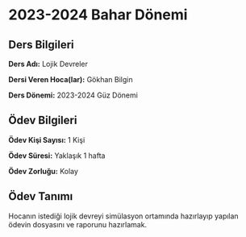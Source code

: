 # 2023-2024 Bahar Dönemi

## Ders Bilgileri
**Ders Adı:** Lojik Devreler

**Dersi Veren Hoca(lar):** Gökhan Bilgin

**Ders Dönemi:** 2023-2024 Güz Dönemi  

## Ödev Bilgileri

**Ödev Kişi Sayısı:** 1 Kişi

**Ödev Süresi:** Yaklaşık 1 hafta

**Ödev Zorluğu:** Kolay 

## Ödev Tanımı

Hocanın istediği lojik devreyi simülasyon ortamında hazırlayıp yapılan ödevin dosyasını ve raporunu hazırlamak.
